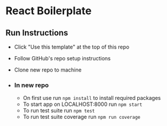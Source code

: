 # React Boilerplate

## Run Instructions

- Click "Use this template" at the top of this repo
- Follow GitHub's repo setup instructions
- Clone new repo to machine

- ### In new repo 
    - On first use run `npm install` to install required packages
    - To start app on LOCALHOST:8000 run `npm start`
    - To run test suite run `npm test`
    - To run test suite coverage run `npm run coverage`
